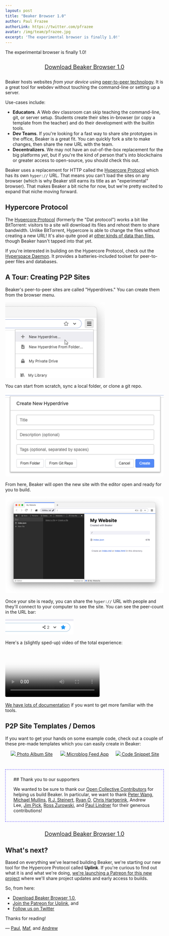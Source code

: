 ```yaml
---
layout: post
title: "Beaker Browser 1.0"
author: Paul Frazee
authorLink: https://twitter.com/pfrazee
avatar: /img/team/pfrazee.jpg
excerpt: 'The experimental browser is finally 1.0!'
---
```


The experimental browser is finally 1.0!

<div style="text-align: center; margin: 2em 0">
<a class="btn" title="Download Beaker Browser 1.0" href="/install/" style="font-size: 18px; padding: 8px 22px; height: auto; width: 100%;">Download Beaker Browser 1.0</a>
</div>

Beaker hosts websites _from your device_ using [peer-to-peer technology](https://hypercore-protocol.org). It is a great tool for webdev without touching the command-line or setting up a server.

Use-cases include:

 - **Educators**. A Web dev classroom can skip teaching the command-line, git, or server setup. Students create their sites in-browser (or copy a template from the teacher) and do their development with the builtin tools.
 - **Dev Teams**. If you're looking for a fast way to share site prototypes in the office, Beaker is a great fit. You can quickly fork a site to make changes, then share the new URL with the team.
 - **Decentralizers**. We may not have an out-of-the-box replacement for the big platforms _yet_, but if you're the kind of person that's into blockchains or greater access to open-source, you should check this out.

Beaker uses a replacement for HTTP called the [Hypercore Protocol](https://hypercore-protocol.org) which has its own `hyper://` URL. That means you can't load the sites on any browser (which is why Beaker still earns its title as an "experimental" browser). That makes Beaker a bit niche for now, but we're pretty excited to expand that niche moving forward.

## Hypercore Protocol

The [Hypercore Protocol](https://hypercore-protocol.org) (formerly the "Dat protocol") works a bit like BitTorrent: visitors to a site will download its files and rehost them to share bandwidth. Unlike BitTorrent, Hypercore is able to change the files without creating a new URL! It's also quite good at [other kinds of data than files](https://www.npmjs.com/package/hyperbee), though Beaker hasn't tapped into that yet.

If you're interested in building on the Hypercore Protocol, check out the [Hyperspace Daemon](https://github.com/hypercore-protocol/hyperspace). It provides a batteries-included toolset for peer-to-peer files and databases.

## A Tour: Creating P2P Sites

Beaker's peer-to-peer sites are called "Hyperdrives." You can create them from the browser menu.

<img class="bordered" src="/img/posts/beaker-1-0/new-hyperdrive.png" title="New Hyperdrive">

You can start from scratch, sync a local folder, or clone a git repo.

<img class="bordered" src="/img/posts/beaker-1-0/new-hyperdrive-prompt.png" title="New Hyperdrive Prompt">

From here, Beaker will open the new site with the editor open and ready for you to build.

<img src="/img/posts/beaker-1-0/fresh-hyperdrive.png" title="Fresh Hyperdrive">

Once your site is ready, you can share the `hyper://` URL with people and they'll connect to your computer to see the site. You can see the peer-count in the URL bar:

<img class="bordered" src="/img/posts/beaker-1-0/peer-count.png" title="Peer Count">

Here's a (slightly sped-up) video of the total experience:

<video autoplay loop playsinline poster="/img/beaker-site-demo-poster.png" src="/beaker-site-demo.mp4" style="border-radius: 4px"></video>

[We have lots of documentation](https://docs.beakerbrowser.com) if you want to get more familiar with the tools.

## P2P Site Templates / Demos

If you want to get your hands on some example code, check out a couple of these pre-made templates which you can easily create in Beaker:

<div class="site-templates">
  <a href="https://beaker.dev/docs/templates/photo-album/" title="Photo Album Site" target="_blank">
    <img src="https://beaker.dev/templates/photo-album.png">
    <span>Photo Album Site</span>
  </a>
  <a href="https://beaker.dev/docs/templates/microblog-feed/" title="Microblog Feed App" target="_blank">
    <img src="https://beaker.dev/templates/microblog-feed.png">
    <span>Microblog Feed App</span>
  </a>
  <a href="https://beaker.dev/docs/templates/codesnip/" title="Code Snippet Site" target="_blank">
    <img src="https://beaker.dev/templates/codesnip.png">
    <span>Code Snippet Site</span>
  </a>
</div>

<div class="highlighted" markdown="1">
## Thank you to our supporters

We wanted to be sure to thank our [Open Collective Contributors](https://opencollective.com/beaker) for helping us build Beaker. In particular, we want to thank [Peter Wang](https://twitter.com/pwang), [Michael Mullins](https://twitter.com/webdesserts), [R.J. Steinert](https://twitter.com/rjsteinert), [Ryan O](https://twitter.com/rho_), [Chris Hartgerink](https://twitter.com/chartgerink), Andrew Lee, [Jim Pick](https://twitter.com/jimpick), [Ross Zurowski](https://twitter.com/rosszurowski), and [Paul Lindner](https://twitter.com/lindner) for their generous contributions!
</div>

<div style="text-align: center; margin: 2em 0">
<a class="btn" title="Download Beaker Browser 1.0" href="/install/" style="font-size: 18px; padding: 8px 22px; height: auto; width: 100%;">Download Beaker Browser 1.0</a>
</div>

## What's next?

Based on everything we've learned building Beaker, we're starting our new tool for the Hypercore Protocol called **Uplink**. If you're curious to find out what it is and what we're doing, [we're launching a Patreon for this new project](https://patreon.com/paul_maf_and_andrew) where we'll share project updates and early access to builds.

So, from here:

 - [Download Beaker Browser 1.0](/install/),
 - [Join the Patreon for Uplink](https://patreon.com/paul_maf_and_andrew), and
 - [Follow us on Twitter](https://twitter.com/beakerbrowser)

Thanks for reading!

&mdash; [Paul](https://twitter.com/pfrazee), [Maf](https://twitter.com/mafintosh), and [Andrew](https://twitter.com/andrewosh)

<style>
  .post img,
  .post iframe,
  .post video {
    display: block;
    margin: 1.5em auto;
    max-width: 100%;
  }
  .site-templates {
    display: grid;
    grid-template-columns: 1fr 1fr 1fr;
    text-align: center;
  }
  .site-templates img {
    width: 100%;
  }
  @media (max-width: 800px) {
    .site-templates {
      display: block;
    }
  }
  .highlighted {
    padding: 22px 25px 26px;
    margin: 40px 0 0;
    border: 1px dashed #5543ff;
  }
  .highlighted h2 { margin-top: 0 !important; }
  .highlighted > :last-child { margin-bottom: 0 !important; }
</style>
